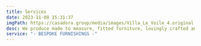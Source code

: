```yaml
---
title: Services
date: 2023-11-08 15:31:37
imgPath: https://casadora.group/media/images/Villa_Le_Voile_4.original.jpg
desc: We produce made to measure, fitted furniture, lovingly crafted and impeccably made, installed by our experienced craftsmen. Entirely produced in our own factories in all its components, Casadora is proud to offer the widest choice of materials to match your requirements and yet orderly combine them to achieve the accomplished style required by the clients.
service: "- BESPOKE FURNISHINGS -"
---
```

